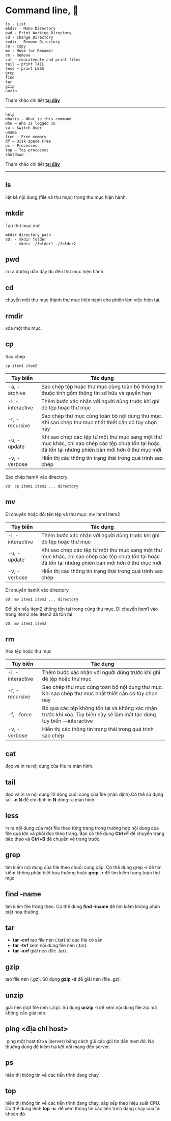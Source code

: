 # Command line, 👋

    ls - List
    mkdir - Make Directory
    pwd - Print Working Directory
    cd - Change Directory
    rmdir - Remove Directory
    cp - Copy
    mv - Move (or Rename)
    rm - Remove
    cat – concatenate and print files
    tail – print TAIL
    less – print LESS
    grep
    find
    tar
    gzip
    unzip

Tham khảo chi tiết **[tại đây](https://techmaster.vn/posts/33519/cau-lenh-linux-can-biet-1)**

---

    help
    whatis – What is this command
    who – Who Is logged in
    su – Switch User
    uname
    free – Free memory
    df – Disk space Free
    ps – Processes
    top – Top processes
    shutdown

Tham khảo chi tiết **[tại đây](https://techmaster.vn/posts/33520/cau-lenh-linux-ban-can-biet-2)**

---

## ls

liệt kê nội dung (file và thư mục) trong thư mục hiện hành.

## mkdir

Tạo thư mục mới

    mkdir directory_path
    VD: - mkdir folder
        - mkdir ./folder1 ./folder2

## pwd

in ra đường dẫn đầy đủ đến thư mục hiện hành.

## cd

chuyển một thư mục thành thư mục hiện hành cho phiên làm việc hiện tại.

## rmdir

xóa một thư mục.

## cp

Sao chép

    cp item1 item2

| Tùy biến         | Tác dụng                                                                                                                                           |
| ---------------- | -------------------------------------------------------------------------------------------------------------------------------------------------- |
| -a, -archive     | Sao chép tệp hoặc thư mục cùng toàn bộ thông tin thuộc tính gồm thông tin sở hữu và quyền hạn                                                      |
| -i, -interactive | Thêm bước xác nhận với người dùng trước khi ghi đè tệp hoặc thư mục                                                                                |
| -r, -recursive   | Sao chép thư mục cùng toàn bộ nội dung thư mục. Khi sao chép thư mục nhất thiết cần có tùy chọn này                                                |
| -u, -update      | Khi sao chép các tệp từ một thư mục sang một thư mục khác, chỉ sao chép các tệp chưa tồn tại hoặc đã tồn tại nhưng phiên bản mới hơn ở thư mục mới |
| -v, -verbose     | Hiển thị các thông tin trạng thái trong quá trình sao chép                                                                                         |

Sao chép itemX vào directory

```
VD: cp item1 item2 ... directory
```

## mv

Di chuyển hoặc đổi tên tệp và thư mục:
mv item1 item2

| Tùy biến         | Tác dụng                                                                                                                                           |
| ---------------- | -------------------------------------------------------------------------------------------------------------------------------------------------- |
| -i, -interactive | Thêm bước xác nhận với người dùng trước khi ghi đè tệp hoặc thư mục                                                                                |
| -u, -update      | Khi sao chép các tệp từ một thư mục sang một thư mục khác, chỉ sao chép các tệp chưa tồn tại hoặc đã tồn tại nhưng phiên bản mới hơn ở thư mục mới |
| -v, -verbose     | Hiển thị các thông tin trạng thái trong quá trình sao chép                                                                                         |

Di chuyển itemX vào directory

```
VD: mv item1 item2 ... directory
```

Đổi tên nếu item2 không tồn tại trong cùng thư mục.
Di chuyển item1 vào trong item2 nếu item2 đã tồn tại

```
VD: mv item1 item2
```

## rm

Xóa tệp hoặc thư mục

| Tùy biến         | Tác dụng                                                                                                             |
| ---------------- | -------------------------------------------------------------------------------------------------------------------- |
| -i, -interactive | Thêm bước xác nhận với người dùng trước khi ghi đè tệp hoặc thư mục                                                  |
| -r, -recursive   | Sao chép thư mục cùng toàn bộ nội dung thư mục. Khi sao chép thư mục nhất thiết cần có tùy chọn này                  |
| -f, -force       | Bỏ qua các tệp không tồn tại và không xác nhận trước khi xóa. Tùy biến này sẽ làm mất tác dùng tùy biến —interactive |
| -v, -verbose     | Hiển thị các thông tin trạng thái trong quá trình sao chép                                                           |

## cat

đọc và in ra nội dung của file ra màn hình.

## tail

đọc và in ra nội dung 10 dòng cuối cùng của file (mặc định).Có thể sử dụng tail **-n N** để chỉ định in **N** dòng ra màn hình.

## less

in ra nội dung của một file theo từng trang trong trường hợp nội dung của file quá lớn và phải đọc theo trang. Bạn có thể dùng **Ctrl+F** để chuyển trang tiếp theo và **Ctrl+B** để chuyển về trang trước.

## grep

tìm kiếm nội dung của file theo chuỗi cung cấp. Có thể dùng grep **-i** để tìm kiếm không phân biệt hoa thường hoặc **grep -r** để tìm kiếm trong toàn thư mục

## find -name

tìm kiếm file trong theo. Có thể dùng **find -iname** để tìm kiếm không phân biệt hoa thường.

## tar

- **tar -cvf** tạo file nén (.tar) từ các file có sẵn.
- **tar -tvf** xem nội dung file nén (.tar).
- **tar -xvf** giải nén (file .tar).

## gzip

tạo file nén (.gz). Sử dụng **gzip -d** để giải nén (file .gz).

## unzip

giải nén một file nén (.zip). Sử dụng **unzip -l** để xem nội dung file zip mà không cần giải nén.

## ping <địa chỉ host>

​ ping một host từ xa (server) bằng cách gửi các gói tin đến host đó. Nó thường dùng để kiểm tra kết nối mạng đến server.

## ps

hiển thị thông tin về các tiến trình đang chạy.

## top

hiển thị thông tin về các tiến trình đang chạy, sắp xếp theo hiệu suất CPU.
Có thể dùng lệnh **top -u** ​ để xem thông tin các tiến trình đang chạy của tài khoản đó.
